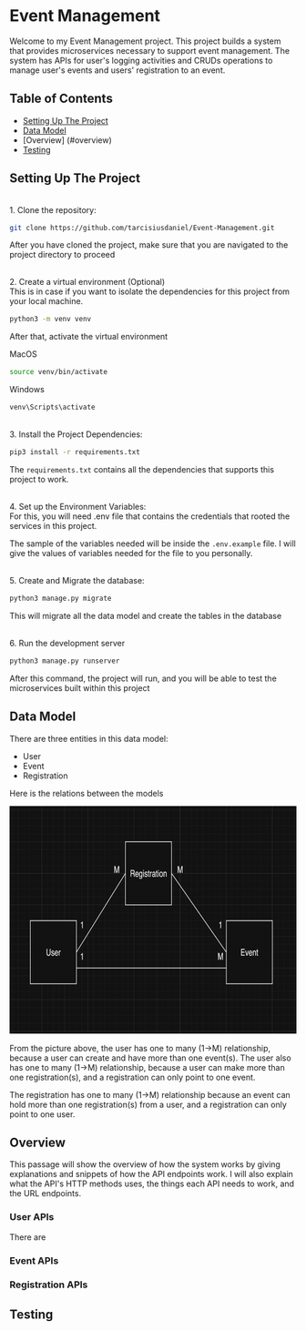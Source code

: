 # Event Management

Welcome to my Event Management project. This project builds a system that provides microservices necessary to support event management. The system has APIs for user's logging activities and CRUDs operations to manage user's events and users' registration to an event.

## Table of Contents
- [Setting Up The Project](#setting-up-the-project)
- [Data Model](#data-model)
- [Overview] (#overview)
- [Testing](#testing)

## Setting Up The Project
<br />
1. Clone the repository:
<br />

```bash
git clone https://github.com/tarcisiusdaniel/Event-Management.git
```
After you have cloned the project, make sure that you are navigated to the project directory to proceed

<br />
2. Create a virtual environment (Optional)
<br />
This is in case if you want to isolate the dependencies for this project from your local machine.
</br>

```bash
python3 -m venv venv
```

After that, activate the virtual environment
<br />

MacOS
```bash
source venv/bin/activate
```
Windows
```bash
venv\Scripts\activate
```

<br />
3. Install the Project Dependencies:

```bash
pip3 install -r requirements.txt
```
The ``requirements.txt`` contains all the dependencies that supports this project to work.

<br />
4. Set up the Environment Variables:
<br /> 
For this, you will need .env file that contains the credentials that rooted the services in this project.

The sample of the variables needed will be inside the ``.env.example`` file. 
I will give the values of variables needed for the file to you personally. 

<br />
5. Create and Migrate the database:

```bash
python3 manage.py migrate
```
This will migrate all the data model and create the tables in the database

<br />
6. Run the development server

```bash
python3 manage.py runserver
```
After this command, the project will run, and you will be able to test the microservices built within this project

## Data Model
There are three entities in this data model:
- User
- Event
- Registration

Here is the relations between the models

<img src="./data_model.png" alt="Event Management Data Model" width="650" height="400">

From the picture above, the user has one to many (1->M) relationship, because a user can create and have more than one event(s). The user also has one to many (1->M) relationship, because a user can make more than one registration(s), and a registration can only point to one event. 

The registration has one to many (1->M) relationship because an event can hold more than one registration(s) from a user, and a registration can only point to one user.

## Overview

This passage will show the overview of how the system works by giving explanations and snippets of how the API endpoints work. I will also explain what the API's HTTP methods uses, the things each API needs to work, and the URL endpoints.

### User APIs

There are

### Event APIs

### Registration APIs

## Testing